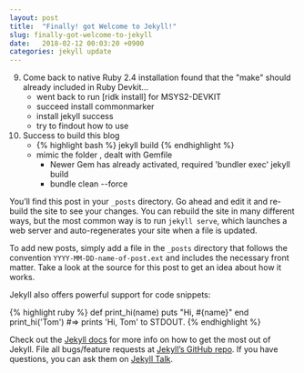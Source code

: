 ```yaml
---
layout: post
title:  "Finally! got Welcome to Jekyll!"
slug: finally-got-welcome-to-jekyll
date:   2018-02-12 00:03:20 +0900
categories: jekyll update
---
```


9. Come back to native Ruby 2.4 installation
    found that the "make" should already included in Ruby Devkit...
    - went back to run [ridk install] for MSYS2-DEVKIT
    - succeed install commonmarker
    - install jekyll success
    - try to findout how to use
10. Success to build this blog
    - {% highlight bash %} jekyll build  {% endhighlight %}
    - mimic the folder , dealt with Gemfile
      - Newer Gem has already activated, required
        'bundler exec' jekyll build
      - bundle clean --force

You’ll find this post in your `_posts` directory. Go ahead and edit it and re-build the site to see your changes. You can rebuild the site in many different ways, but the most common way is to run `jekyll serve`, which launches a web server and auto-regenerates your site when a file is updated.

To add new posts, simply add a file in the `_posts` directory that follows the convention `YYYY-MM-DD-name-of-post.ext` and includes the necessary front matter. Take a look at the source for this post to get an idea about how it works.

Jekyll also offers powerful support for code snippets:

{% highlight ruby %}
def print_hi(name)
  puts "Hi, #{name}"
end
print_hi('Tom')
#=> prints 'Hi, Tom' to STDOUT.
{% endhighlight %}

Check out the [Jekyll docs][jekyll-docs] for more info on how to get the most out of Jekyll. File all bugs/feature requests at [Jekyll’s GitHub repo][jekyll-gh]. If you have questions, you can ask them on [Jekyll Talk][jekyll-talk].

[jekyll-docs]: https://jekyllrb.com/docs/home
[jekyll-gh]:   https://github.com/jekyll/jekyll
[jekyll-talk]: https://talk.jekyllrb.com/
